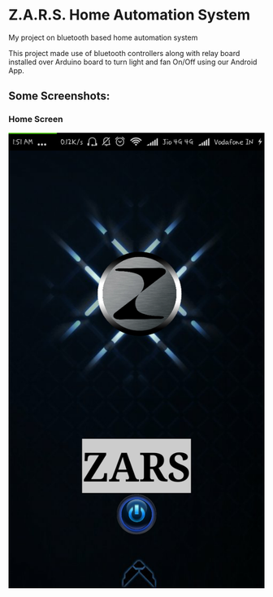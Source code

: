 # Z.A.R.S. Home Automation System
My project on bluetooth based home automation system

This project made use of bluetooth controllers along with relay board installed over Arduino board to turn light and fan On/Off using our Android App.

## Some Screenshots:

### Home Screen
![Home](screenshots/home.png?raw=true "Home")

